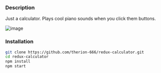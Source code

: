 ### Description

Just a calculator. Plays cool piano sounds when you click them buttons.

![image](https://user-images.githubusercontent.com/63806195/167227163-b5040dd3-e36e-47d2-a192-11fc1c7e152e.png)


### Installation
```bash
git clone https://github.com/therion-666/redux-calculator.git
cd redux-calculator
npm install
npm start
```
